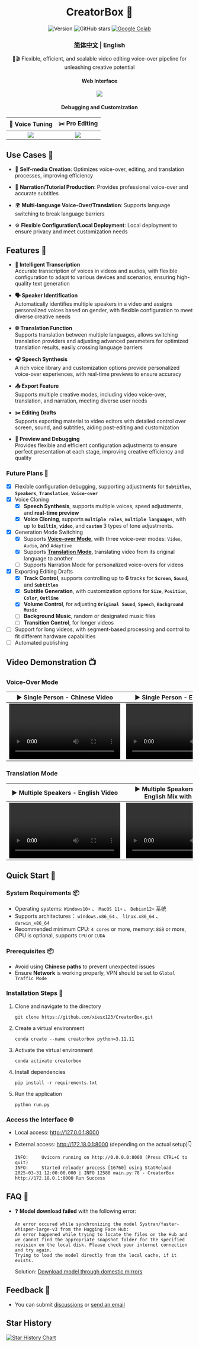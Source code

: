 <div align="center">
<h1 align="center">CreatorBox 💸</h1>

<!-- <p align="center">
  <a href="https://github.com/xiesx123/CreatorBox/stargazers">
    <img src="https://img.shields.io/badge/Stars-%E2%9D%A4-red?style=for-the-badge" alt="Stargazers">
  </a>
</p> -->

![Version](https://img.shields.io/badge/version-v1.0.5-blue)
![GitHub stars](https://img.shields.io/github/stars/xiesx123/CreatorBox)
[![Google Colab](https://img.shields.io/badge/Google_Colab-Running-yellow?logo=googlecolab&)](https://colab.research.google.com/drive/1VFN9991PEg2mRWWwdKhAdAmQyut7Wfu5?usp=sharing)

  <h3><a href="README.md">简体中文</a> | English</h3>  
  🚀🎬 Flexible, efficient, and scalable video editing voice-over pipeline for unleashing creative potential  
  <h4>Web Interface</h4>  

  ![](docs/main.jpg)  
  
  <h4>Debugging and Customization</h4>  
  <table>  
    <thead>  
      <tr>  
        <th align="center"><g-emoji class="g-emoji" alias="arrow_forward">🔧</g-emoji> Voice Tuning</th>
        <th align="center"><g-emoji class="g-emoji" alias="arrow_forward">✂️</g-emoji> Pro Editing</th>
      </tr>  
    </thead>  
    <tbody>  
      <tr>  
        <td align="center"><image src="docs/debug.jpg"></image></td>
        <td align="center"><image src="docs/jianying.jpg"></image></td> 
      </tr>  
    </tbody>  
  </table>  
</div>  

## Use Cases 🎨  
- 🎥 **Self-media Creation**: Optimizes voice-over, editing, and translation processes, improving efficiency  

- 🎤 **Narration/Tutorial Production**: Provides professional voice-over and accurate subtitles  

- 🌍 **Multi-language Voice-Over/Translation**: Supports language switching to break language barriers  

- ⚙️ **Flexible Configuration/Local Deployment**: Local deployment to ensure privacy and meet customization needs  

## Features 🎯  
- **🎤 Intelligent Transcription**  
  Accurate transcription of voices in videos and audios, with flexible configuration to adapt to various devices and scenarios, ensuring high-quality text generation  

- **🗣️ Speaker Identification**  
  Automatically identifies multiple speakers in a video and assigns personalized voices based on gender, with flexible configuration to meet diverse creative needs  

- **🌐 Translation Function**  
  Supports translation between multiple languages, allows switching translation providers and adjusting advanced parameters for optimized translation results, easily crossing language barriers  

- **🎧 Speech Synthesis**  
  A rich voice library and customization options provide personalized voice-over experiences, with real-time previews to ensure accuracy 

- **📤 Export Feature**  
  Supports multiple creative modes, including video voice-over, translation, and narration, meeting diverse user needs  

- **✂️ Editing Drafts**  
  Supports exporting material to video editors with detailed control over screen, sound, and subtitles, aiding post-editing and customization  

- **🔧 Preview and Debugging**  
  Provides flexible and efficient configuration adjustments to ensure perfect presentation at each stage, improving creative efficiency and quality  

### Future Plans 📅  
- [x] Flexible configuration debugging, supporting adjustments for **`Subtitles`**, **`Speakers`**, **`Translation`**, **`Voice-over`**  
- [x] Voice Cloning  
  - [x] **Speech Synthesis**, supports multiple voices, speed adjustments, and **real-time preview**  
  - [x] **Voice Cloning**, supports **`multiple roles`**, **`multiple languages`**, with up to **`builtin`**, **`video`**, and **`custom`** 3 types of tone adjustments.
- [x] Generation Mode Switching  
  - [x] Supports [**Voice-over Mode**](https://github.com/xiesx123/CreatorBox/discussions/2), with three voice-over modes: `Video`, `Audio`, and `Adaptive`  
  - [x] Supports [**Translation Mode**](https://github.com/xiesx123/CreatorBox/discussions/1), translating video from its original language to another  
  - [ ] Supports Narration Mode for personalized voice-overs for videos  
- [x] Exporting Editing Drafts  
  - [x] **Track Control**, supports controlling up to **6** tracks for **`Screen`**, **`Sound`**, and **`Subtitles`**  
  - [x] **Subtitle Generation**, with customization options for **`Size`**, **`Position`**, **`Color`**, **`Outline`**  
  - [x] **Volume Control**, for adjusting **`Original Sound`**, **`Speech`**, **`Background Music`**  
  - [ ] **Background Music**, random or designated music files  
  - [ ] **Transition Control**, for longer videos  
- [ ] Support for long videos, with segment-based processing and control to fit different hardware capabilities  
- [ ] Automated publishing  

## Video Demonstration 📺  
### Voice-Over Mode  
<table>  
  <thead>  
    <tr>  
      <th align="center"><g-emoji class="g-emoji" alias="arrow_forward">▶️</g-emoji> Single Person - Chinese Video</th>  
      <th align="center"><g-emoji class="g-emoji" alias="arrow_forward">▶️</g-emoji> Single Person - English Video</th>  
    </tr>  
  </thead>  
  <tbody>  
    <tr>  
      <td align="center"><video src="https://github.com/user-attachments/assets/27e466a9-1817-4276-ad04-42b8b9ffafe3"></video></td>  
      <td align="center"><video src="https://github.com/user-attachments/assets/35f05c2d-7b55-41af-8c1c-31cf4d30216a"></video></td>  
    </tr>  
  </tbody>  
</table>  

### Translation Mode  
<table>  
  <thead>  
    <tr>  
      <th align="center"><g-emoji class="g-emoji" alias="arrow_forward">▶️</g-emoji> Multiple Speakers - English Video</th>  
      <th align="center"><g-emoji class="g-emoji" alias="arrow_forward">▶️</g-emoji> Multiple Speakers - Chinese-English Mix with Subtitles</th>  
    </tr>  
  </thead>  
  <tbody>  
    <tr>  
      <td align="center"><video src="https://github.com/user-attachments/assets/7e6d0311-dc60-409b-bc5a-a71c93e6fdb3"></video></td>  
      <td align="center"><video src="https://github.com/user-attachments/assets/c8d7ad13-eba5-4a9f-9df8-65aba260195c"></video></td>  
    </tr>  
  </tbody>  
</table>  

## Quick Start 🚀  
### System Requirements 📦  
- Operating systems: `Windows10+` 、 `MacOS 11+` 、 `Debian12+` 系统
- Supports architectures： `windows.x86_64` 、 `linux.x86_64` 、 `darwin_x86_64`
- Recommended minimum CPU: `4 cores` or more, memory: `8GB` or more, GPU is optional, supports `CPU` or `CUDA`  


### Prerequisites 📦  
- Avoid using **Chinese paths** to prevent unexpected issues  
- Ensure **Network** is working properly, VPN should be set to `Global Traffic Mode`  

### Installation Steps 🐳  
1. Clone and navigate to the directory  
    ```shell  
    git clone https://github.com/xiesx123/CreatorBox.git
    ```  
2. Create a virtual environment  
    ```shell  
    conda create --name creatorbox python=3.11.11  
    ```  
3. Activate the virtual environment  
    ```shell  
    conda activate creatorbox  
    ```  
4. Install dependencies  
    ```shell  
    pip install -r requirements.txt  
    ```  
5. Run the application  
    ```shell  
    python run.py  
    ```  

### Access the Interface 🌐  
- Local access: http://127.0.0.1:8000  
- External access: http://172.18.0.1:8000 (depending on the actual setup)👇  

    ```log  
    INFO:     Uvicorn running on http://0.0.0.0:8000 (Press CTRL+C to quit)  
    INFO:     Started reloader process [16760] using StatReload  
    2025-03-31 12:00:00.000 | INFO 12588 main.py:78 - CreatorBox http://172.18.0.1:8000 Run Success  
    ```  

## FAQ 🤔  
- ❓ **Model download failed** with the following error:  

    ```log  
    An error occured while synchronizing the model Systran/faster-whisper-large-v3 from the Hugging Face Hub:  
    An error happened while trying to locate the files on the Hub and we cannot find the appropriate snapshot folder for the specified revision on the local disk. Please check your internet connection and try again.  
    Trying to load the model directly from the local cache, if it exists.  
    ```  
    Solution: [Download model through domestic mirrors](https://hf-mirror.com)  

## Feedback 📢  
- You can submit [discussions](https://github.com/xiesx123/CreatorBox/discussions) or [send an email](mailto:xiesx123@gmail.com?subject=CreatoxBox%20Discussions&body=Hello,%20I%20would%20like%20to%20inquire%20about%20your%20project.%20Could%20you%20provide%20more%20details?)  

## Star History  
[![Star History Chart](https://api.star-history.com/svg?repos=xiesx123/CreatorBox&type=Date)](https://star-history.com/#xiesx123/CreatorBox&Date)

